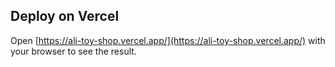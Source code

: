## Deploy on Vercel

Open [https://ali-toy-shop.vercel.app/](https://ali-toy-shop.vercel.app/) with your browser to see the result.
